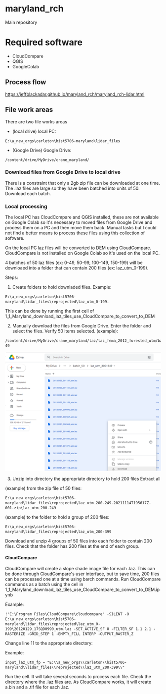 # maryland_rch

Main repository

# Required software

+ CloudCompare
+ QGIS
+ GoogleColab

## Process flow

https://jeffblackadar.github.io/maryland_rch/maryland_rch-lidar.html

## File work areas

There are two file works areas
+ (local drive) local PC: 
```
E:\a_new_orgs\carleton\hist5706-maryland\lidar_files
```
+ (Google Drive) Google Drive: 
```
/content/drive/MyDrive/crane_maryland/
```

### Download files from Google Drive to local drive

There is a constraint that only a 2gb zip file can be downloaded at one time. The .laz files are large so they have been batched into units of 50.
Download each batch.

### Local processing

The local PC has CloudCompare and QGIS installed, these are not available on Google Colab so it's necessary to moved files from Google Drive and process them on a PC and then move them back. Manual tasks but I could not find a better means to process these files using this collection of software.

On the local PC laz files will be converted to DEM using CloudCompare. CloudCompare is not installed on Google Colab so it's used on the local PC.

4 batches of 50 laz files (ex: 0-49, 50-99, 100-149, 150-199) will be downloaed into a folder that can contain 200 files (ex: laz_utm_0-199).

Steps:

1. Create folders to hold downladed files. Example: 
```
E:\a_new_orgs\carleton\hist5706-maryland\lidar_files\reprojected\laz_utm_0-199. 
```

This can be done by running the first cell of 1_1_Maryland_download_laz_tiles_use_CloudCompare_to_convert_to_DEM

2. Manually download the files from Google Drive. Enter the folder and select the files. Verify 50 items selected.
(example):

```
/content/drive/MyDrive/crane_maryland/laz/laz_fema_2012_forested_utm/batch_50/laz_utm_0-49 
```

![local_processing_step_2.png](local_processing_step_2.png)

3. Unzip into directory the appropriate directory to hold 200 files
Extract all

(example) from the zip file of 50 files:

```
E:\a_new_orgs\carleton\hist5706-maryland\lidar_files\reprojected\laz_utm_200-249-20211114T195617Z-001.zip\laz_utm_200-249
```

(example) to the folder to hold a group of 200 files: 
```
E:\a_new_orgs\carleton\hist5706-maryland\lidar_files\reprojected\laz_utm_200-399
```

Download and unzip 4 groups of 50 files into each folder to contain 200 files. Check that the folder has 200 files at the end of each group.

#### CloudCompare

CloudCompare will create a slope shade image file for each .laz. This can be done through CloudCompare's user interface, but to save time, 200 files can be processed one at a time using barch commands. Run CloudCompare commands as a batch using the cell in 1_1_Maryland_download_laz_tiles_use_CloudCompare_to_convert_to_DEM.ipynb

Example: 

```
!"E:\Program Files\CloudCompare\cloudcompare" -SILENT -O E:\a_new_orgs\carleton\hist5706-maryland\lidar_files\reprojected\laz_utm_0-199\20120129_17SQD0990_utm.laz -SET_ACTIVE_SF 8 -FILTER_SF 1.1 2.1 -RASTERIZE -GRID_STEP 1 -EMPTY_FILL INTERP -OUTPUT_RASTER_Z 
```

Change line 11 to the appropriate directory:

Example:
```
input_laz_utm_fp = "E:\\a_new_orgs\\carleton\\hist5706-maryland\\lidar_files\\reprojected\\laz_utm_200-399\\"
```

Run the cell.  It will take several seconds to process each file. Check the directory where the .laz files are. As CloudCompare works, it will create a.bin and a .tif file for each .laz.

####



